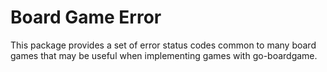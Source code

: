 # Board Game Error

This package provides a set of error status codes common to many board games that may be useful when implementing games with go-boardgame.